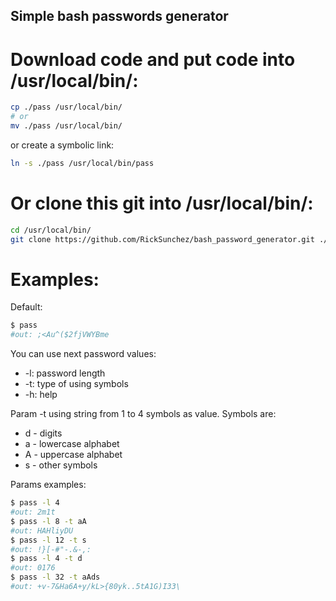 ## Simple bash passwords generator

# Download code and put code into /usr/local/bin/:
``` sh
cp ./pass /usr/local/bin/
# or
mv ./pass /usr/local/bin/
```
or create a symbolic link:
``` sh
ln -s ./pass /usr/local/bin/pass
```

# Or clone this git into /usr/local/bin/:
``` sh
cd /usr/local/bin/
git clone https://github.com/RickSunchez/bash_password_generator.git ./
```

# Examples:
Default:
``` sh
$ pass
#out: ;<Au^($2fjVWYBme
```
You can use next password values:
* -l: password length
* -t: type of using symbols
* -h: help

Param -t using string from 1 to 4 symbols as value. Symbols are:
* d - digits
* a - lowercase alphabet
* A - uppercase alphabet
* s - other symbols

Params examples:
``` sh
$ pass -l 4
#out: 2m1t
$ pass -l 8 -t aA
#out: HAHliyDU
$ pass -l 12 -t s
#out: !}[-#"-.&-,:
$ pass -l 4 -t d
#out: 0176
$ pass -l 32 -t aAds
#out: +v-7&Ha6A+y/kL>{80yk..5tA1G)I33\
```
